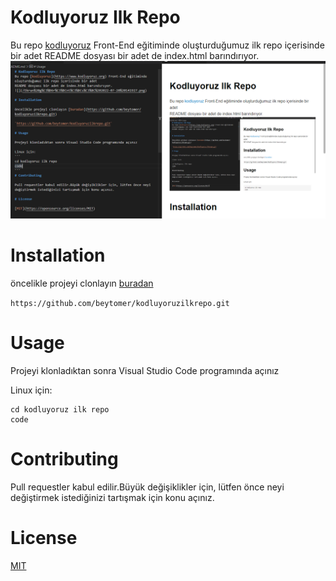 # Kodluyoruz Ilk Repo
Bu repo [kodluyoruz](https://www.kodluyoruz.org) Front-End eğitiminde oluşturduğumuz ilk repo içerisinde bir adet
README dosyası bir adet de index.html barındırıyor.
![](/Ekran%20g%C3%B6r%C3%BCnt%C3%BCs%C3%BC%202022-07-20%20193814.png)

# Installation 

öncelikle projeyi clonlayın [buradan](https://github.com/beytomer/kodluyoruzilkrepo.git)

`https://github.com/beytomer/kodluyoruzilkrepo.git`

# Usage

Projeyi klonladıktan sonra Visual Studio Code programında açınız

Linux için:
```
cd kodluyoruz ilk repo
code
```
# Contributing

Pull requestler kabul edilir.Büyük değişiklikler için, lütfen önce neyi değiştirmek istediğinizi tartışmak için konu açınız.

# License

[MIT](https://opensource.org/licenses/MIT)



